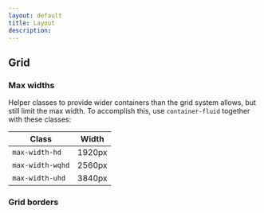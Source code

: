 ```yaml
---
layout: default
title: Layout
description:
---
```



## Grid

### Max widths

Helper classes to provide wider containers than the grid system allows, but still limit the max width. To accomplish this, use `container-fluid` together with these classes:

| Class            | Width  |
| ---------------- |--------|
| `max-width-hd`   | 1920px |
| `max-width-wqhd` | 2560px |  
| `max-width-uhd`  | 3840px |


### Grid borders
